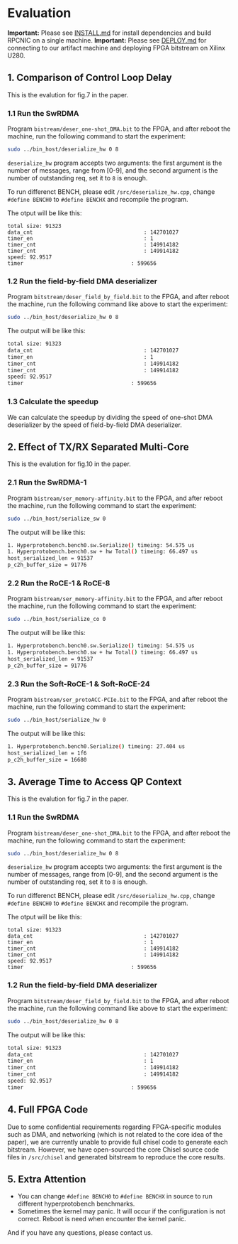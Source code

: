 # Evaluation

**Important:** Please see [INSTALL.md](./INSTALL.md) for install dependencies and build RPCNIC on a single machine. 
**Important:** Please see [DEPLOY.md](./DEPLOY.md) for connecting to our artifact machine and deploying FPGA bitstream on Xilinx U280.

## 1. Comparison of Control Loop Delay

This is the evalution for fig.7 in the paper.

### 1.1 Run the SwRDMA 

Program `bistream/deser_one-shot_DMA.bit` to the FPGA, and after reboot the machine, run the following command to start the experiment:

~~~bash
sudo ../bin_host/deserialize_hw 0 8
~~~

`deserialize_hw` program accepts two arguments: the first argument is the number of messages, range from [0-9], and the second argument is the number of outstanding req, set it to `8` is enough.

To run differenct BENCH, please edit `/src/deserialize_hw.cpp`, change `#define BENCH0` to `#define BENCHX` and recompile the program.

The otput will be like this:
~~~
total size: 91323
data_cnt                                   : 142701027
timer_en                                   : 1
timer_cnt                                  : 149914182
timer_cnt                                  : 149914182
speed: 92.9517
timer                                  : 599656
~~~

### 1.2 Run the field-by-field DMA deserializer
Program `bitstream/deser_field_by_field.bit` to the FPGA, and after reboot the machine, run the following command like above to start the experiment:

~~~bash
sudo ../bin_host/deserialize_hw 0 8
~~~

The output will be like this:

~~~bash
total size: 91323
data_cnt                                   : 142701027
timer_en                                   : 1
timer_cnt                                  : 149914182
timer_cnt                                  : 149914182
speed: 92.9517
timer                                  : 599656
~~~

### 1.3 Calculate the speedup
We can calculate the speedup by dividing the speed of one-shot DMA deserializer by the speed of field-by-field DMA deserializer.


## 2. Effect of TX/RX Separated Multi-Core

This is the evalution for fig.10 in the paper.

### 2.1 Run the SwRDMA-1
Program `bistream/ser_memory-affinity.bit` to the FPGA, and after reboot the machine, run the following command to start the experiment:

~~~bash
sudo ../bin_host/serialize_sw 0
~~~

The output will be like this:
~~~bash
1. Hyperprotobench.bench0.sw.Serialize() timeing: 54.575 us
1. Hyperprotobench.bench0.sw + hw Total() timeing: 66.497 us
host_serialized_len = 91537
p_c2h_buffer_size = 91776
~~~

### 2.2 Run the RoCE-1 & RoCE-8
Program `bistream/ser_memory-affinity.bit` to the FPGA, and after reboot the machine, run the following command to start the experiment:

~~~bash
sudo ../bin_host/serialize_co 0
~~~
The output will be like this:
~~~bash
1. Hyperprotobench.bench0.sw.Serialize() timeing: 54.575 us
1. Hyperprotobench.bench0.sw + hw Total() timeing: 66.497 us
host_serialized_len = 91537
p_c2h_buffer_size = 91776
~~~

### 2.3 Run the Soft-RoCE-1 & Soft-RoCE-24
Program `bistream/ser_protoACC-PCIe.bit` to the FPGA, and after reboot the machine, run the following command to start the experiment:
~~~bash
sudo ../bin_host/serialize_hw 0
~~~
The output will be like this:
~~~bash
1. Hyperprotobench.bench0.Serialize() timeing: 27.404 us
host_serialized_len = 1f6
p_c2h_buffer_size = 16680
~~~


## 3. Average Time to Access QP Context


This is the evalution for fig.7 in the paper.

### 1.1 Run the SwRDMA 

Program `bistream/deser_one-shot_DMA.bit` to the FPGA, and after reboot the machine, run the following command to start the experiment:

~~~bash
sudo ../bin_host/deserialize_hw 0 8
~~~

`deserialize_hw` program accepts two arguments: the first argument is the number of messages, range from [0-9], and the second argument is the number of outstanding req, set it to `8` is enough.

To run differenct BENCH, please edit `/src/deserialize_hw.cpp`, change `#define BENCH0` to `#define BENCHX` and recompile the program.

The otput will be like this:
~~~
total size: 91323
data_cnt                                   : 142701027
timer_en                                   : 1
timer_cnt                                  : 149914182
timer_cnt                                  : 149914182
speed: 92.9517
timer                                  : 599656
~~~

### 1.2 Run the field-by-field DMA deserializer
Program `bitstream/deser_field_by_field.bit` to the FPGA, and after reboot the machine, run the following command like above to start the experiment:

~~~bash
sudo ../bin_host/deserialize_hw 0 8
~~~

The output will be like this:

~~~bash
total size: 91323
data_cnt                                   : 142701027
timer_en                                   : 1
timer_cnt                                  : 149914182
timer_cnt                                  : 149914182
speed: 92.9517
timer                                  : 599656
~~~


## 4. Full FPGA Code
Due to some confidential requirements regarding FPGA-specific modules such as DMA, and networking (which is not related to the core idea of the paper), we are currently unable to provide full chisel code to generate each bitstream. However, we have open-sourced the core Chisel source code files in `/src/chisel` and generated bitstream to reproduce the core results.


## 5. Extra Attention
- You can change `#define BENCH0` to `#define BENCHX` in source to run different hyperprotobench benchmarks.
- Sometimes the kernel may panic. It will occur if the configuration is not correct. Reboot is need when encounter the kernel panic.

And if you have any questions, please contact us.
